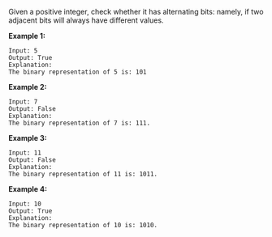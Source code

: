 Given a positive integer, check whether it has alternating bits: namely, if two adjacent bits will always have different values.

**Example 1:**

```
Input: 5
Output: True
Explanation:
The binary representation of 5 is: 101

```

**Example 2:**

```
Input: 7
Output: False
Explanation:
The binary representation of 7 is: 111.

```

**Example 3:**

```
Input: 11
Output: False
Explanation:
The binary representation of 11 is: 1011.

```

**Example 4:**

```
Input: 10
Output: True
Explanation:
The binary representation of 10 is: 1010.
```